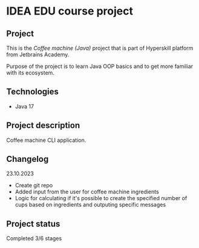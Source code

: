 # IDEA EDU course project

## Project
This is the *Coffee machine (Java)* project that is part of Hyperskill platform from Jetbrains Academy.

Purpose of the project is to learn Java OOP basics and to get more familiar with its ecosystem.

## Technologies

- Java 17

## Project description
Coffee machine CLI application.

## Changelog
23.10.2023
- Create git repo
- Added input from the user for coffee machine ingredients
- Logic for calculating if it's possible to create the specified number of cups based on ingredients and outputing specific messages

## Project status

Completed 3/6 stages